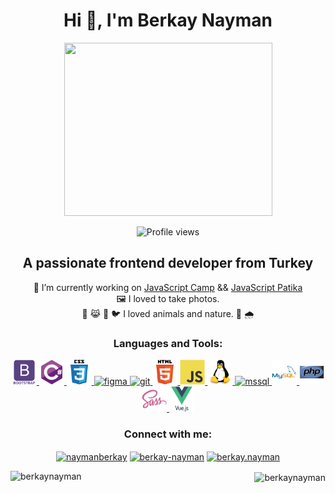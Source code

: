 <h1 align="center">Hi 👋, I'm Berkay Nayman</h1>

<div align="center">

<img width="333" height="277" src="https://media.giphy.com/media/cXblnKXr2BQOaYnTni/giphy.gif">

![Profile views](https://gpvc.arturio.dev/berkaynayman)

<h2 align="center">A passionate frontend developer from Turkey</h2>
 
 🔭 I’m currently working on [JavaScript Camp](https://github.com/berkaynayman/jscamp) && [JavaScript Patika](https://github.com/berkaynayman/javascript-patika) </br>
 🖼️ I loved to take photos. </br>
 🐘 😹 🐶 🐦 I loved animals and nature. 🌳 🌧️

<h3>Languages and Tools:</h3>
<p> <a href="https://getbootstrap.com" target="_blank"> <img src="https://raw.githubusercontent.com/devicons/devicon/master/icons/bootstrap/bootstrap-plain-wordmark.svg" alt="bootstrap" width="40" height="40"/> </a> <a href="https://www.w3schools.com/cs/" target="_blank"> <img src="https://raw.githubusercontent.com/devicons/devicon/master/icons/csharp/csharp-original.svg" alt="csharp" width="40" height="40"/> </a> <a href="https://www.w3schools.com/css/" target="_blank"> <img src="https://raw.githubusercontent.com/devicons/devicon/master/icons/css3/css3-original-wordmark.svg" alt="css3" width="40" height="40"/> </a> <a href="https://www.figma.com/" target="_blank"> <img src="https://www.vectorlogo.zone/logos/figma/figma-icon.svg" alt="figma" width="40" height="40"/> </a> <a href="https://git-scm.com/" target="_blank"> <img src="https://www.vectorlogo.zone/logos/git-scm/git-scm-icon.svg" alt="git" width="40" height="40"/> </a> <a href="https://www.w3.org/html/" target="_blank"> <img src="https://raw.githubusercontent.com/devicons/devicon/master/icons/html5/html5-original-wordmark.svg" alt="html5" width="40" height="40"/> </a> <a href="https://developer.mozilla.org/en-US/docs/Web/JavaScript" target="_blank"> <img src="https://raw.githubusercontent.com/devicons/devicon/master/icons/javascript/javascript-original.svg" alt="javascript" width="40" height="40"/> </a> <a href="https://www.linux.org/" target="_blank"> <img src="https://raw.githubusercontent.com/devicons/devicon/master/icons/linux/linux-original.svg" alt="linux" width="40" height="40"/> </a> <a href="https://www.microsoft.com/en-us/sql-server" target="_blank"> <img src="https://www.svgrepo.com/show/303229/microsoft-sql-server-logo.svg" alt="mssql" width="40" height="40"/> </a> <a href="https://www.mysql.com/" target="_blank"> <img src="https://raw.githubusercontent.com/devicons/devicon/master/icons/mysql/mysql-original-wordmark.svg" alt="mysql" width="40" height="40"/> </a> <a href="https://www.php.net" target="_blank"> <img src="https://raw.githubusercontent.com/devicons/devicon/master/icons/php/php-original.svg" alt="php" width="40" height="40"/> </a> <a href="https://sass-lang.com" target="_blank"> <img src="https://raw.githubusercontent.com/devicons/devicon/master/icons/sass/sass-original.svg" alt="sass" width="40" height="40"/> </a> <a href="https://vuejs.org/" target="_blank"> <img src="https://raw.githubusercontent.com/devicons/devicon/master/icons/vuejs/vuejs-original-wordmark.svg" alt="vuejs" width="40" height="40"/> </a> </p>

<h3>Connect with me:</h3>
<p>
<a href="https://twitter.com/naymanberkay" target="blank"><img align="center" src="https://raw.githubusercontent.com/rahuldkjain/github-profile-readme-generator/master/src/images/icons/Social/twitter.svg" alt="naymanberkay" height="30" width="40" /></a>
<a href="https://linkedin.com/in/berkay-nayman" target="blank"><img align="center" src="https://raw.githubusercontent.com/rahuldkjain/github-profile-readme-generator/master/src/images/icons/Social/linked-in-alt.svg" alt="berkay-nayman" height="30" width="40" /></a>
<a href="https://instagram.com/berkay.nayman" target="blank"><img align="center" src="https://raw.githubusercontent.com/rahuldkjain/github-profile-readme-generator/master/src/images/icons/Social/instagram.svg" alt="berkay.nayman" height="30" width="40" /></a>
</p>

</div>


<p><img align="left" src="https://github-readme-stats.vercel.app/api/top-langs?username=berkaynayman&show_icons=true&theme=radical&locale=en&layout=compact" width="45%" alt="berkaynayman" /></p>

<p align="right">&nbsp;<img align="center" src="https://github-readme-stats.vercel.app/api?username=berkaynayman&show_icons=true&theme=dark&locale=en" alt="berkaynayman" width="52%"/></p>
